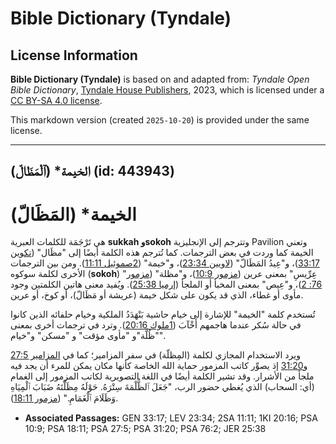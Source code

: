 # Bible Dictionary (Tyndale)

## License Information

**Bible Dictionary (Tyndale)** is based on and adapted from: _Tyndale Open Bible Dictionary_, [Tyndale House Publishers](https://tyndaleopenresources.com/), 2023, which is licensed under a [CC BY-SA 4.0 license](https://creativecommons.org/licenses/by-sa/4.0/legalcode.en).

This markdown version (created `2025-10-20`) is provided under the same license.



--------------------------------

## الخيمة* (ٱلْمَظَالّ) (id: 443943)

الخيمة\* (المَظَالّ)
====================

هي تَرْجَمَة للكلمات العبرية **sukkah وsokoh** وتترجم إلى الإنجليزية Pavilion وتعني الخيمة كما وردت في بعض الترجمات. كما تُترجم هذه الكلمة أيضًا إلى "مظَال" ([تكوين 33:17](https://ref.ly/Gen33:17))، و"عِيدُ المَظَالّ" ([لاويين 23:34](https://ref.ly/Lev23:34))، و"خيمة" ([2صموئيل 11:11](https://ref.ly/2Sam11:11)). ومن بين الترجمات الأخرى لكلمة سوكوه (**sokoh**) "عِرِّيسِ" بمعنى عرين ([مزمور 10:9](https://ref.ly/Ps10:9))، و"مظلة" ([مزمور 76: 2](https://ref.ly/Ps76:2))، و"عِيص" بمعنى المخبأ أو الملجأ ([إرميا 25:38](https://ref.ly/Jer25:38)). ويُفيد معنى هاتين الكلمتين وجود مأوى أو غطاء، الذي قد يكون على شكل خيمة (عريشة أو مَظَالّ)، أو كوخ، أو عرين.

تُستخدم كلمة "الخيمة" للإشارة إلى خيام حاشية بَنْهَدَدُ الملكية وخيام حلفائه الذين كانوا في حالة سُكر عندما هاجمهم أَخْآبَ ([1ملوك 20:16](https://ref.ly/1Kgs20:16)). وترد في ترجمات أخرى بمعنى "ظُلَّة"و "مأوى مؤقت" و "مسكن" و"خيام".

ويرد الاستخدام المجازي لكلمة (المِظلّة) في سفر المزامير؛ كما في [المزامير 27:5](https://ref.ly/Ps27:5) و[31:20](https://ref.ly/Ps31:20) إذ يصوِّر كاتب المزمور حماية الله الخاصة كأنها مكان يمكن للمرء أن يجد فيه ملجأ من الأشرار. وقد تشير الكلمة أيضًا في اللغة التصويرية لكاتب المزمور إلى الغمام (أي: السحاب) الذي يُغطي حضور الرب، "جَعَلَ ٱلظُّلْمَةَ سِتْرَهُ. حَوْلَهُ مِظَلَّتَهُ ضَبَابَ ٱلْمِيَاهِ وَظَلَامَ ٱلْغَمَامِ." ([مزمور 18:11](https://ref.ly/Ps18:11)).

* **Associated Passages:** GEN 33:17; LEV 23:34; 2SA 11:11; 1KI 20:16; PSA 10:9; PSA 18:11; PSA 27:5; PSA 31:20; PSA 76:2; JER 25:38

